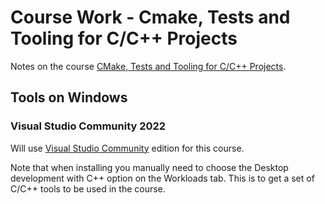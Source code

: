 # Course Work - Cmake, Tests and Tooling for C/C++ Projects

Notes on the course [CMake, Tests and Tooling for C/C++ Projects](https://www.udemy.com/course/cmake-tests-and-tooling-for-cc-projects/).

## Tools on Windows

### Visual Studio Community 2022

Will use [Visual Studio Community](https://visualstudio.microsoft.com/vs/community/) edition for this course.

Note that when installing you manually need to choose the Desktop development with C++ option on the Workloads tab. This is to get a set of C/C++ tools to be used in the course.
